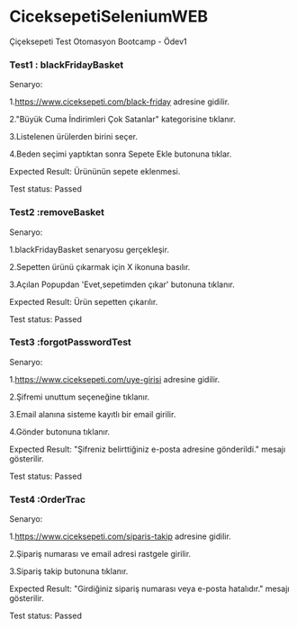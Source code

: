 # CiceksepetiSeleniumWEB
 
Çiçeksepeti Test Otomasyon Bootcamp - Ödev1

<h3><bold>Test1 : blackFridayBasket</bold></h3>

Senaryo: 

1.https://www.ciceksepeti.com/black-friday adresine gidilir.

2."Büyük Cuma İndirimleri Çok Satanlar" kategorisine tıklanır.

3.Listelenen ürülerden birini seçer.

4.Beden seçimi yaptıktan sonra Sepete Ekle butonuna tıklar.

Expected Result: Ürününün sepete eklenmesi.

Test status: Passed

<h3>Test2 :removeBasket</h3>

Senaryo:

1.blackFridayBasket senaryosu gerçekleşir.

2.Sepetten ürünü çıkarmak için X ikonuna basılır.

3.Açılan Popupdan 'Evet,sepetimden çıkar' butonuna tıklanır.

Expected Result: Ürün sepetten çıkarılır.

Test status: Passed

<h3>Test3 :forgotPasswordTest</h3>

Senaryo:

1.https://www.ciceksepeti.com/uye-girisi adresine gidilir.

2.Şifremi unuttum seçeneğine tıklanır.

3.Email alanına sisteme kayıtlı bir email girilir.

4.Gönder butonuna tıklanır.

Expected Result: "Şifreniz belirttiğiniz e-posta adresine gönderildi." mesajı gösterilir.

Test status: Passed

<h3>Test4 :OrderTrac</h3>

Senaryo:

1.https://www.ciceksepeti.com/siparis-takip adresine gidilir.

2.Şipariş numarası ve email adresi rastgele girilir.

3.Sipariş takip butonuna tıklanır.

Expected Result: "Girdiğiniz sipariş numarası veya e-posta hatalıdır." mesajı gösterilir.

Test status: Passed


